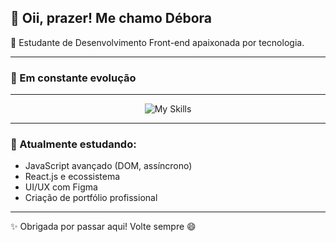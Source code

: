 ## 👋 Oii, prazer! Me chamo Débora  
🎯 Estudante de Desenvolvimento Front-end apaixonada por tecnologia.

---

### 🚀 Em constante evolução

---


<div align="center">
  <img src="https://skillicons.dev/icons?i=html,css,js,typescript,git,figma,tailwind,nodejs,npm,webpack,mysql&theme=dark&perline=6" alt="My Skills" />
</div>

---

### 🌱 Atualmente estudando:
- JavaScript avançado (DOM, assíncrono)
- React.js e ecossistema
- UI/UX com Figma
- Criação de portfólio profissional


---

✨ Obrigada por passar aqui! Volte sempre 😄

<!--
**dboravitoria/dboravitoria** is a ✨ _special_ ✨ repository because its `README.md` (this file) appears on your GitHub profile.

Here are some ideas to get you started:

- 🔭 I’m currently working on ...
- 🌱 I’m currently learning ...
- 👯 I’m looking to collaborate on ...
- 🤔 I’m looking for help with ...
- 💬 Ask me about ...
- 📫 How to reach me: ...
- 😄 Pronouns: ...
- ⚡ Fun fact: ...
-->
